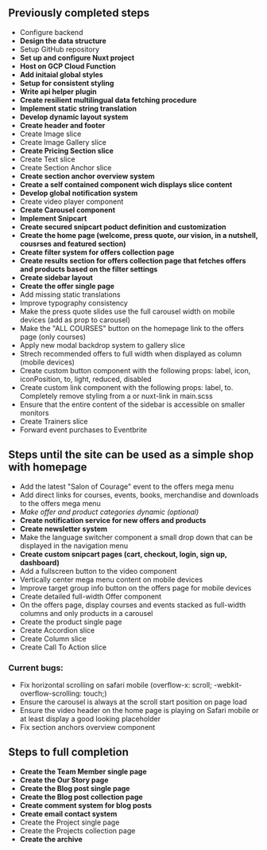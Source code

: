 ## Previously completed steps

- Configure backend
- **Design the data structure**
- Setup GitHub repository
- **Set up and configure Nuxt project**
- **Host on GCP Cloud Function**
- **Add initaial global styles**
- **Setup for consistent styling**
- **Write api helper plugin**
- **Create resilient multilingual data fetching procedure**
- **Implement static string translation**
- **Develop dynamic layout system**
- **Create header and footer**
- Create Image slice
- Create Image Gallery slice
- **Create Pricing Section slice**
- Create Text slice
- Create Section Anchor slice
- **Create section anchor overview system**
- **Create a self contained component wich displays slice content**
- **Develop global notification system**
- Create video player component
- **Create Carousel component**
- **Implement Snipcart**
- **Create secured snipcart poduct definition and customization**
- **Create the home page (welcome, press quote, our vision, in a nutshell, cousrses and featured section)**
- **Create filter system for offers collection page**
- **Create results section for offers collection page that fetches offers and products based on the filter settings**
- **Create sidebar layout**
- **Create the offer single page**
- Add missing static translations
- Improve typography consistency
- Make the press quote slides use the full carousel width on mobile devices (add as prop to carousel)
- Make the "ALL COURSES" button on the homepage link to the offers page (only courses)
- Apply new modal backdrop system to gallery slice
- Strech recommended offers to full width when displayed as column (mobile devices)
- Create custom button component with the following props: label, icon, iconPosition, to, light, reduced, disabled
- Create custom link component with the following props: label, to. Completely remove styling from a or nuxt-link in main.scss
- Ensure that the entire content of the sidebar is accessible on smaller monitors
- Create Trainers slice
- Forward event purchases to Eventbrite

## Steps until the site can be used as a simple shop with homepage

- Add the latest "Salon of Courage" event to the offers mega menu
- Add direct links for courses, events, books, merchandise and downloads to the offers mega menu
- _Make offer and product categories dynamic (optional)_
- **Create notification service for new offers and products**
- **Create newsletter system**
- Make the language switcher component a small drop down that can be displayed in the navigation menu
- **Create custom snipcart pages (cart, checkout, login, sign up, dashboard)**</span>
- Add a fullscreen button to the video component
- Vertically center mega menu content on mobile devices
- Improve target group info button on the offers page for mobile devices
- Create detailed full-width Offer component
- On the offers page, display courses and events stacked as full-width columns and only products in a carousel
- Create the product single page
- Create Accordion slice
- Create Column slice
- Create Call To Action slice

### Current bugs:

- Fix horizontal scrolling on safari mobile (overflow-x: scroll; -webkit-overflow-scrolling: touch;)
- Ensure the carousel is always at the scroll start position on page load
- Ensure the video header on the home page is playing on Safari mobile or at least display a good looking placeholder
- Fix section anchors overview component

## Steps to full completion

- **Create the Team Member single page**
- **Create the Our Story page**
- **Create the Blog post single page**
- **Create the Blog post collection page**
- **Create comment system for blog posts**
- **Create email contact system**
- Create the Project single page
- Create the Projects collection page
- **Create the archive**
